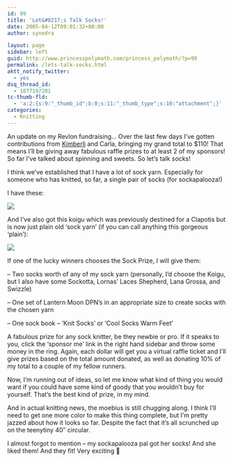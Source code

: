 ```yaml
---
id: 99
title: 'Let&#8217;s Talk Socks!'
date: 2005-04-12T09:01:32+00:00
author: synedra

layout: page
sidebar: left
guid: http://www.princesspolymath.com/princess_polymath/?p=99
permalink: /lets-talk-socks.html
aktt_notify_twitter:
  - yes
dsq_thread_id:
  - 1877197281
tc-thumb-fld:
  - 'a:2:{s:9:"_thumb_id";b:0;s:11:"_thumb_type";s:10:"attachment";}'
categories:
  - Knitting
---
```

An update on my Revlon fundraising&#8230; Over the last few days I&#8217;ve gotten contributions from [Kimberli](kimberlinewyork.blogspot.com) and Carla, bringing my grand total to $110! That means I&#8217;ll be giving away fabulous raffle prizes to at least 2 of my sponsors! So far I&#8217;ve talked about spinning and sweets. So let&#8217;s talk socks!
  
I think we&#8217;ve established that I have a lot of sock yarn. Especially for someone who has knitted, so far, a single pair of socks (for sockapalooza!)
  
I have these:
  
![](http://www.perlgoddess.com/blog/images/sock_box.jpg)
  
And I&#8217;ve also got this koigu which was previously destined for a Clapotis but is now just plain old &#8216;sock yarn&#8217; (if you can call anything this gorgeous &#8216;plain&#8217;):
  
![](http://www.perlgoddess.com/blog/images/koigu.jpg)
  
If one of the lucky winners chooses the Sock Prize, I will give them:
  
&#8211; Two socks worth of any of my sock yarn (personally, I&#8217;d choose the Koigu, but I also have some Sockotta, Lornas&#8217; Laces Shepherd, Lana Grossa, and Swizzle)
  
&#8211; One set of Lantern Moon DPN&#8217;s in an appropriate size to create socks with the chosen yarn
  
&#8211; One sock book &#8211; &#8216;Knit Socks&#8217; or &#8216;Cool Socks Warm Feet&#8217;
  
A fabulous prize for any sock knitter, be they newbie or pro. If it speaks to you, click the &#8216;sponsor me&#8217; link in the right hand sidebar and throw some money in the ring. Again, each dollar will get you a virtual raffle ticket and I&#8217;ll give prizes based on the total amount donated, as well as donating 10% of my total to a couple of my fellow runners.
  
Now, I&#8217;m running out of ideas, so let me know what kind of thing you would want if you could have some kind of goody that you wouldn&#8217;t buy for yourself. That&#8217;s the best kind of prize, in my mind.
  
And in actual knitting news, the moebius is still chugging along. I think I&#8217;ll need to get one more color to make this thing complete, but I&#8217;m pretty jazzed about how it looks so far. Despite the fact that it&#8217;s all scrunched up on the teenytiny 40&#8243; circular.
  
I almost forgot to mention &#8211; my sockapalooza pal got her socks! And she liked them! And they fit! Very exciting 🙂